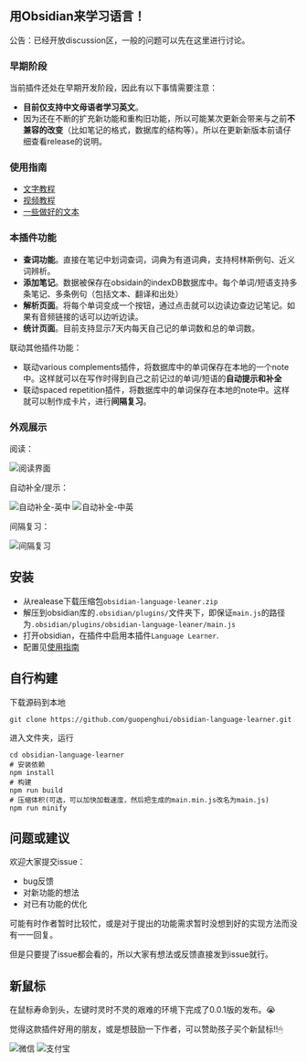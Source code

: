 ## 用Obsidian来学习语言！

公告：已经开放discussion区，一般的问题可以先在这里进行讨论。

### 早期阶段
当前插件还处在早期开发阶段，因此有以下事情需要注意：
+ **目前仅支持中文母语者学习英文**。
+ 因为还在不断的扩充新功能和重构旧功能，所以可能某次更新会带来与之前**不兼容的改变**（比如笔记的格式，数据库的结构等）。所以在更新新版本前请仔细查看release的说明。


### 使用指南
+ [文字教程](https://github.com/guopenghui/obsidian-language-learner/blob/master/public/tutorial.pdf)
+ [视频教程](https://www.bilibili.com/video/BV1914y1Y7mT)
+ [一些做好的文本](https://github.com/guopenghui/language-learner-texts)



### 本插件功能

+ **查词功能**。直接在笔记中划词查词，词典为有道词典，支持柯林斯例句、近义词辨析。
+ **添加笔记**。数据被保存在obsidain的indexDB数据库中。每个单词/短语支持多条笔记、多条例句（包括文本、翻译和出处）
+ **解析页面**。将每个单词变成一个按钮，通过点击就可以边读边查边记笔记。如果有音频链接的话可以边听边读。
+ **统计页面**。目前支持显示7天内每天自己记的单词数和总的单词数。

联动其他插件功能：
+ 联动various complements插件，将数据库中的单词保存在本地的一个note中。这样就可以在写作时得到自己之前记过的单词/短语的**自动提示和补全**
+ 联动spaced repetition插件，将数据库中的单词保存在本地的note中。这样就可以制作成卡片，进行**间隔复习**。

### 外观展示
阅读：

![阅读界面](https://github.com/guopenghui/obsidian-language-learner/blob/master/public/reading.png)


自动补全/提示：

![自动补全-英中](https://github.com/guopenghui/obsidian-language-learner/blob/master/public/complement1.png)
![自动补全-中英](https://github.com/guopenghui/obsidian-language-learner/blob/master/public/complement2.png)

间隔复习：

![间隔复习](https://github.com/guopenghui/obsidian-language-learner/blob/master/public/review.png)




## 安装

+ 从realease下载压缩包`obsidian-language-leaner.zip`
+ 解压到obsidian库的`.obsidian/plugins/`文件夹下，即保证`main.js`的路径为`.obsidian/plugins/obsidian-language-leaner/main.js`
+ 打开obsidian，在插件中启用本插件`Language Learner`.
+ 配置见[使用指南](#使用指南)
## 自行构建

下载源码到本地
```shell
git clone https://github.com/guopenghui/obsidian-language-learner.git
```

进入文件夹，运行
```shell
cd obsidian-language-learner
# 安装依赖
npm install 
# 构建
npm run build 
# 压缩体积(可选，可以加快加载速度，然后把生成的main.min.js改名为main.js)
npm run minify 
```

## 问题或建议
欢迎大家提交issue：
+ bug反馈
+ 对新功能的想法
+ 对已有功能的优化

可能有时作者暂时比较忙，或是对于提出的功能需求暂时没想到好的实现方法而没有一一回复。

但是只要提了issue都会看的，所以大家有想法或反馈直接发到issue就行。


## 新鼠标
在鼠标寿命到头，左键时灵时不灵的艰难的环境下完成了0.0.1版的发布。😭

觉得这款插件好用的朋友，或是想鼓励一下作者，可以赞助孩子买个新鼠标!!🖱

![微信](https://github.com/guopenghui/obsidian-language-learner/blob/master/public/wechat.jpg)
![支付宝](https://github.com/guopenghui/obsidian-language-learner/blob/master/public/alipay.jpg)